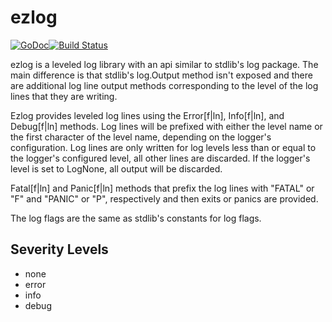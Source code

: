 # ezlog
[![GoDoc](https://godoc.org/github.com/mohae/ezlog?status.svg)](https://godoc.org/github.com/mohae/ezlog)[![Build Status](https://travis-ci.org/mohae/ezlog.png)](https://travis-ci.org/mohae/ezlog)

ezlog is a leveled log library with an api similar to stdlib's log package. The main difference is that stdlib's log.Output method isn't exposed and there are additional log line output methods corresponding to the level of the log lines that they are writing.

Ezlog provides leveled log lines using the Error[f|ln], Info[f|ln], and Debug[f|ln] methods. Log lines will be prefixed with either the level name or the first character of the level name, depending on the logger's configuration. Log lines are only written for log levels less than or equal to the logger's configured level, all other lines are discarded. If the logger's level is set to LogNone, all output will be discarded.

Fatal[f|ln] and Panic[f|ln] methods that prefix the log lines with "FATAL" or "F" and "PANIC" or "P", respectively and then exits or panics are provided.

The log flags are the same as stdlib's constants for log flags.

## Severity Levels

* none
* error
* info
* debug
